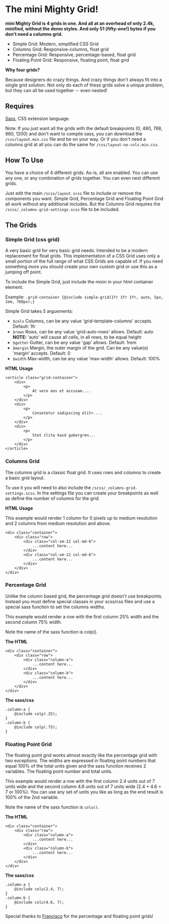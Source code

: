 # The mini Mighty Grid! #

**mini Mighty Grid is 4 grids in one. And all at an overhead of only 2.4k, minified, without the demo styles. And only 51 (fifty-one!) bytes if you don't need a columns grid.**

- Simple Grid: Modern, simplified CSS Grid
- Columns Grid: Responsive-columns, float grid
- Percentage Grid: Responsive, percentage-based, float grid
- Floating Point Grid: Responsive, floating point, float grid

**Why four grids?**

Because designers do crazy things. And crazy things don't always fit into a single grid solution. Not only do each of these grids solve a unique problem, but they can all be used together -- even nested!

## Requires ##

[Sass](http://sass-lang.com/), CSS extension language.

Note: If you just want all the grids with the default breakpoints (0, 480, 768, 960, 1200) and don't want to compile sass, you can download the `/css/layout.min.css` file and be on your way. Or if you don't need a columns grid at all you can do the same for `/css/layout-no-cols.min.css`.

## How To Use ##

You have a choice of 4 different grids. As-is, all are enabled. You can use any one, or any combination of grids together. You can even nest different grids.

Just edit the main `/scss/layout.scss` file to include or remove the components you want. Simple Grid, Percentage Grid and Floating Point Grid all work without any additional includes. But the Columns Grid requires the `/scss/_columns-grid-settings.scss` file to be included.


## The Grids ##

### Simple Grid (css grid) ###

A very basic grid for very basic grid needs. Intended to be a modern replacement for float grids. This implementation of a CSS Grid uses only a small portion of the full range of what CSS Grids are capable of. If you need something more you should create your own custom grid or use this as a jumping off point.

To include the Simple Grid, just include the mixin in your html container element.

Example: `.grid-container {@include simple-grid(1fr 1fr 1fr, auto, 5px, 1em, 768px);}`

Simple Grid takes 5 arguements:
- `$cols`    Columns, can be any value 'grid-template-columns' accepts. Default: 1fr
- `$rows`    Rows, can be any value 'grid-auto-rows' allows. Default: auto **NOTE:** 'auto' will cause all cells, in all rows, to be equal height
- `$gutter`  Gutter, can be any value 'gap' allows. Default: 1rem
- `$margin`  Margin, the outer margin of the grid. Can be any value(s) 'margin' accepts. Default: 0
- `$width`   Max-width, can be any value 'max-width' allows. Default: 100%

**HTML Usage**

```
<article class="grid-container">
    <div>
        <p>
            At vero eos et accusam....
        </p>
    </div>
    <div>
        <p>
            Consetetur sadipscing elitr....
        </p>
    </div>
    <div>
        <p>
            Stet clita kasd gubergren...
        </p>
    </div>
</article>
```

### Columns Grid ###

The columns grid is a classic float grid. It uses rows and columns to create a basic grid layout.

To use it you will need to also include the `/scss/_columns-grid-settings.scss`. In the settings file you can create your breakpoints as well as define the number of columns for the grid.



**HTML Usage**

This example would render 1 column for 0 pixels up to medium resolution and 2 columns from medium resolution and above.

```
<div class="container">
    <div class="row">
        <div class="col-sm-12 col-md-6">
            ...content here...
        </div>
        <div class="col-sm-12 col-md-6">
            ...content here...
        </div>
    </div>
</div>
```

### Percentage Grid ###

Unlike the column based grid, the percentage grid doesn't use breakpoints. Instead you must define special classes in your scss/css files and use a special sass function to set the columns widths.

This example would render a row with the first column 25% width and the second column 75% width.

Note the name of the sass function is colp().

**The HTML**
```
<div class="container">
    <div class="row">
        <div class="column-a">
            ...content here...
        </div>
        <div class="column-b">
            ...content here...
        </div>
    </div>
</div>
```

**The sass/css**
```
.column-a {
    @include colp(.25);
}
.column-b {
    @include colp(.75);
}
```

### Floating Point Grid ###

The floating point grid works almost exactly like the percentage grid with two exceptions. The widths are expressed in floating point numbers that equal 100% of the total units given and the sass function receives 2 variables. The floating point number and total units.

This example would render a row with the first column 2.4 units out of 7 units wide and the second column 4.6 units out of 7 units wide (2.4 + 4.6 = 7 or 100%). You can use any set of units you like as long as the end result is 100% of the 2nd variable.

Note the name of the sass function is `colu()`.

**The HTML**
```
<div class="container">
    <div class="row">
        <div class="column-a">
            ...content here...
        </div>
        <div class="column-b">
            ...content here...
        </div>
    </div>
</div>
```

**The sass/css**
```
.column-a {
    @include colu(2.4, 7);
}
.column-b {
    @include colu(4.6, 7);
}
```

Special thanks to [Francisco](https://github.com/dospuntocero) for the percentage and floating point grids!